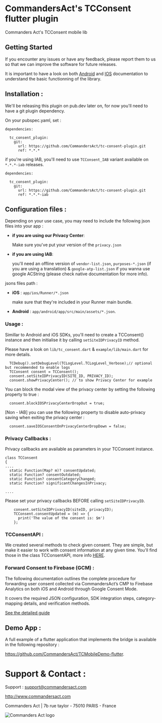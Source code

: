 # CommandersAct's TCConsent flutter plugin

Commanders Act's TCConsent mobile lib

## Getting Started

If you encounter any issues or have any feedback, please report them to us so that we can improve the software for future releases.

It is important to have a look on both [Android](https://github.com/CommandersAct/AndroidV5/tree/master/TCConsent) and [IOS](https://github.com/CommandersAct/iosv5/tree/master/TCConsent) documentation to understand the basic functionning of the library. 

## Installation : 

We'll be releasing this plugin on pub.dev later on, for now you'll need to have a git plugin dependency. 

On your pubspec.yaml, set : 

```
dependencies:

  tc_consent_plugin:
    git:
      url: https://github.com/CommandersAct/tc-consent-plugin.git
      ref: *.*.*
```

if you're using IAB, you'll need to use `TCConsent_IAB` variant available on `*.*.*-iab` releases.

```
dependencies:

  tc_consent_plugin:
    git:
      url: https://github.com/CommandersAct/tc-consent-plugin.git
      ref: *.*.*-iab
```

## Configuration files :

Depending on your use case, you may need to include the following json files into your app : 

- **if you are using our Privacy Center**: 

   Make sure you've put your version of the `privacy.json`

- **if you are using IAB**: 
   
   you'll need an offline version of `vendor-list.json`, `purposes-*.json` (if you are using a translation) & `google-atp-list.json` if you wanna use google ACString (please check native documentation for more info).
   

jsons files path : 

- **iOS** : ```app/ios/Runner/*.json```  

  make sure that they're included in your Runner main bundle.

- **Android** : ```app/android/app/src/main/assets/*.json```.

### Usage : 

Simillar to Android and iOS SDKs, you'll need to create a TCConsent() instance and then initialise it by calling `setSiteIDPrivacyID` method.

Please have a look on `lib/tc_consent.dart` & `example/lib/main.dart` for more details. 

```
  TCDebug().setDebugLevel(TCLogLevel.TCLogLevel_Verbose);// optional but recommended to enable logs
  TCConsent consent = TCConsent();
  consent.setSiteIDPrivacyID(SITE_ID, PRIVACY_ID);
  consent.showPrivacyCenter(); // to show Privacy Center for example
```

You can block the modal view of the privacy center by setting the following property to true : 

```
  consent.blockIOSPrivacyCenterDropOut = true;
```

[Non - IAB] you can use the following property to disable auto-privacy saving when exiting the privacy center : 

```
  consent.saveIOSConsentOnPrivacyCenterDropDown = false;
```


### Privacy Callbacks : 

Privacy callbacks are available as parameters in your TCConsent instance. 

```
class TCConsent
{
....
  static Function(Map? m)? consentUpdated;
  static Function? consentOutdated;
  static Function? consentCategoryChanged;
  static Function? significantChangesInPrivacy;

....
```
Please set your privacy callbacks BEFORE calling `setSiteIDPrivacyID`. 

```
    consent.setSiteIDPrivacyID(siteID, privacyID);
    TCConsent.consentUpdated = (m) => {
      print('The value of the consent is: $m')
    };
```

### TCConsentAPI : 

We created several methods to check given consent. They are simple, but make it easier to work with consent information at any given time. You'll find those in the class TCConsentAPI, more info [HERE](https://github.com/CommandersAct/iOSV5/tree/master/TCConsent#consent-internal-api). 


### Forward Consent to Firebase (GCM) : 

The following documentation outlines the complete procedure for forwarding user consent collected via CommandersAct’s CMP to Firebase Analytics on both iOS and Android through Google Consent Mode.


It covers the required JSON configuration, SDK integration steps, category-mapping details, and verification methods.

[See the detailed guide](./res/GCM_documentation.md)


## Demo App : 

A full example of a flutter application that implements the bridge is available in the following repository : 

https://github.com/CommandersAct/TCMobileDemo-flutter.


# Support & Contact : 

Support : support@commandersact.com

http://www.commandersact.com

Commanders Act | 7b rue taylor - 75010 PARIS - France

![Commanders Act logo](res/ca_logo.png)

